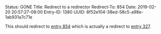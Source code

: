 Status: GONE
Title: Redirect to a redirector
Redirect-To: 854
Date: 2019-02-20 20:57:27-08:00
Entry-ID: 1380
UUID: 8f52e104-38ed-58c5-a98e-1ab931a7c71e

This should redirect to [entry 854](854) which is actually a redirect to [entry 327](327).
